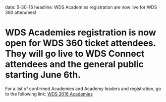 date: 5-30-16
headline: WDS Academies registration are now live for WDS 360 attendees! 

# WDS Academies registration is now open for WDS 360 ticket attendees. They will go live to WDS Connect attendees and the general public starting June 6th.

For a list of confirmed Academies and Academy leaders and registration, go to the following link: <a href="https://wds.fm/academies">WDS 2016 Academies</a>
